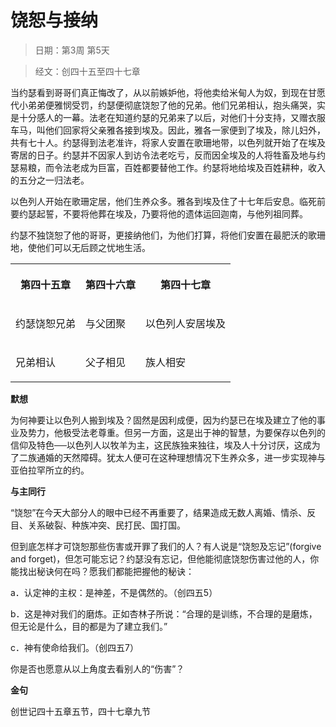 # 饶恕与接纳

> 日期：第3周 第5天

> 经文：创四十五至四十七章

当约瑟看到哥哥们真正悔改了，从以前嫉妒他，将他卖给米甸人为奴，到现在甘愿代小弟弟便雅悯受罚，约瑟便彻底饶恕了他的兄弟。他们兄弟相认，抱头痛哭，实是十分感人的一幕。法老在知道约瑟的兄弟来了以后，对他们十分支持，又赠衣服车马，叫他们回家将父亲雅各接到埃及。因此，雅各一家便到了埃及，除儿妇外，共有七十人。约瑟得到法老准许，将家人安置在歌珊地带，以色列就开始了在埃及寄居的日子。约瑟并不因家人到访令法老吃亏，反而因全埃及的人将牲畜及地与约瑟易粮，而令法老成为巨富，百姓都要替他工作。约瑟将地给埃及百姓耕种，收入的五分之一归法老。

以色列人开始在歌珊定居，他们生养众多。雅各到埃及住了十七年后安息。临死前要约瑟起誓，不要将他葬在埃及，乃要将他的遗体运回迦南，与他列祖同葬。

约瑟不独饶恕了他的哥哥，更接纳他们，为他们打算，将他们安置在最肥沃的歌珊地，使他们可以无后顾之忧地生活。

<table>
 <tbody>
  <tr>
   <th><p>第四十五章</p></th>
   <th><p>第四十六章</p></th>
   <th><p>第四十七章</p></th>
  </tr>
  <tr>
   <td><p>约瑟饶恕兄弟</p></td>
   <td><p>与父团聚</p></td>
   <td><p>以色列人安居埃及</p></td>
  </tr>
  <tr>
   <td><p>兄弟相认</p></td>
   <td><p>父子相见</p></td>
   <td><p>族人相安</p></td>
  </tr>
 </tbody>
</table>

**默想**

为何神要让以色列人搬到埃及？固然是因利成便，因为约瑟已在埃及建立了他的事业及势力，他极受法老尊重。但另一方面，这是出于神的智慧，为要保存以色列的信仰及特色──以色列人以牧羊为主，这民族独来独往，埃及人十分讨厌，这成为了二族通婚的天然障碍。犹太人便可在这种理想情况下生养众多，进一步实现神与亚伯拉罕所立的约。

**与主同行**

“饶恕”在今天大部分人的眼中已经不再重要了，结果造成无数人离婚、情杀、反目、关系破裂、种族冲突、民打民、国打国。

但到底怎样才可饶恕那些伤害或开罪了我们的人？有人说是“饶恕及忘记”(forgive and forget)，但怎可能忘记？约瑟没有忘记，但他能彻底饶恕伤害过他的人，你能找出秘诀何在吗？愿我们都能把握他的秘诀：

a．认定神的主权：是神差，不是偶然的。（创四五5）

b．这是神对我们的磨炼。正如杏林子所说：“合理的是训练，不合理的是磨炼，但无论是什么，目的都是为了建立我们。”

c．神有使命给我们。（创四五7）

你是否也愿意从以上角度去看别人的“伤害”？

**金句**

创世记四十五章五节，四十七章九节



